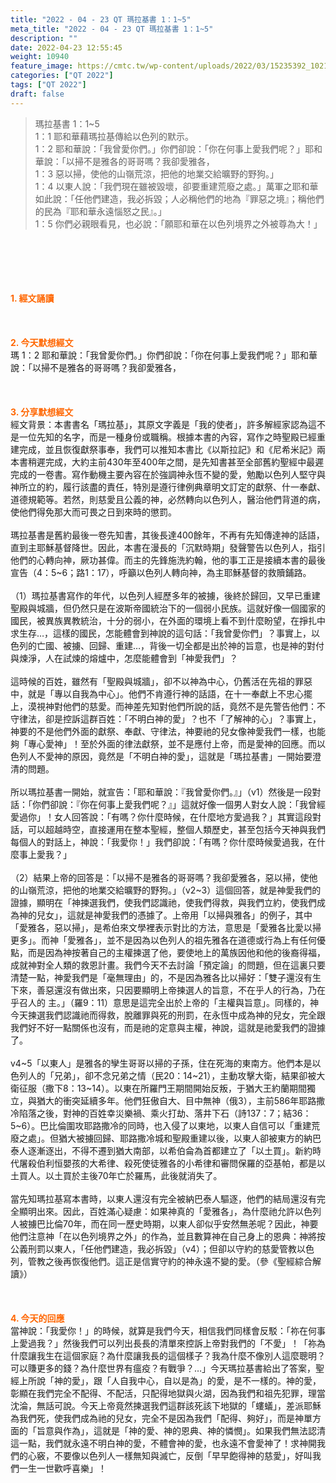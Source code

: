 ```yaml
---
title: "2022 - 04 - 23 QT 瑪拉基書 1：1~5"
meta_title: "2022 - 04 - 23 QT 瑪拉基書 1：1~5"
description: ""
date: 2022-04-23 12:55:45
weight: 10940
feature_image: https://cmtc.tw/wp-content/uploads/2022/03/15235392_10211799862337740_180693556567566654_o-1.webp
categories: ["QT 2022"]
tags: ["QT 2022"]
draft: false
---
```


<blockquote>瑪拉基書 1：1~5<br />
1：1 耶和華藉瑪拉基傳給以色列的默示。<br />
1：2 耶和華說：「我曾愛你們。」你們卻說：「你在何事上愛我們呢？」耶和華說：「以掃不是雅各的哥哥嗎？我卻愛雅各，<br />
1：3 惡以掃，使他的山嶺荒涼，把他的地業交給曠野的野狗。」<br />
1：4 以東人說：「我們現在雖被毀壞，卻要重建荒廢之處。」萬軍之耶和華如此說：「任他們建造，我必拆毀；人必稱他們的地為『罪惡之境』；稱他們的民為『耶和華永遠惱怒之民』。」<br />
1：5 你們必親眼看見，也必說：「願耶和華在以色列境界之外被尊為大！」</blockquote><br />
&nbsp;<br />
<br />
&nbsp;<br />
<br />
<span style="color: #ff6600;"><strong>1. </strong><strong>經文誦讀</strong></span><br />
<br />
<span style="color: #ff6600;"><strong> </strong></span><br />
<br />
<span style="color: #ff6600;"><strong>2. 今天默想</strong><strong>經文<br />
</strong></span>瑪 1：2 耶和華說：「我曾愛你們。」你們卻說：「你在何事上愛我們呢？」耶和華說：「以掃不是雅各的哥哥嗎？我卻愛雅各，<br />
<br />
&nbsp;<br />
<br />
<span style="color: #ff6600;"><strong>3. 分享默想經文<br />
</strong></span>經文背景：本書書名「瑪拉基」，其原文字義是「我的使者」，許多解經家認為這不是一位先知的名字，而是一種身份或職稱。根據本書的內容，寫作之時聖殿已經重建完成，並且恢復獻祭事奉，我們可以推知本書比《以斯拉記》和《尼希米記》兩本書稍遲完成，大約主前430年至400年之間，是先知書甚至全部舊約聖經中最遲完成的一卷書。寫作動機主要內容在於強調神永恆不變的愛，勉勵以色列人堅守與神所立的約，履行該盡的責任，特別是遵行律例典章明文訂定的獻祭、什一奉獻、道德規範等。若然，則慈愛且公義的神，必然轉向以色列人，醫治他們背道的病，使他們得免那大而可畏之日到來時的懲罰。<br />
<br />
瑪拉基書是舊約最後一卷先知書，其後長達400餘年，不再有先知傳達神的話語，直到主耶穌基督降世。因此，本書在漫長的「沉默時期」發聲警告以色列人，指引他們的心轉向神，厥功甚偉。而主的先鋒施洗約翰，他的事工正是接續本書的最後宣告（4：5~6；路1：17），呼籲以色列人轉向神，為主耶穌基督的救贖鋪路。<br />
<br />
（1）瑪拉基書寫作的年代，以色列人經歷多年的被擄，後終於歸回，又早已重建聖殿與城牆，但仍然只是在波斯帝國統治下的一個弱小民族。這就好像一個國家的國民，被異族異教統治，十分的弱小，在外面的環境上看不到什麼盼望，在掙扎中求生存…，這樣的國民，怎能體會到神說的這句話：「我曾愛你們」？事實上，以色列的亡國、被擄、回歸、重建…，背後一切全都是出於神的旨意，也是神的對付與煉淨，人在試煉的熔爐中，怎麼能體會到「神愛我們」？<br />
<br />
這時候的百姓，雖然有「聖殿與城牆」，卻不以神為中心，仍舊活在先祖的罪惡中，就是「專以自我為中心」。他們不肯遵行神的話語，在十一奉獻上不忠心擺上，漠視神對他們的慈愛。而神差先知對他們所說的話，竟然不是先警告他們：不守律法，卻是控訴這群百姓：「不明白神的愛」？也不「了解神的心」？事實上，神要的不是他們外面的獻祭、奉獻、守律法，神要祂的兒女像神愛我們一樣，也能夠「專心愛神」！至於外面的律法獻祭，並不是應付上帝，而是愛神的回應。而以色列人不愛神的原因，竟然是「不明白神的愛」，這就是「瑪拉基書」一開始要澄清的問題。<br />
<br />
所以瑪拉基書一開始，就宣告：「耶和華說：『我曾愛你們。』」（v1）然後是一段對話：「你們卻說：『你在何事上愛我們呢？』」這就好像一個男人對女人說：「我曾經愛過你」！女人回答說：「有嗎？你什麼時候，在什麼地方愛過我？」其實這段對話，可以超越時空，直接運用在整本聖經，整個人類歷史，甚至包括今天神與我們每個人的對話上，神說：「我愛你！」我們卻說：「有嗎？你什麼時候愛過我，在什麼事上愛我？」<br />
<br />
（2）結果上帝的回答是：「以掃不是雅各的哥哥嗎？我卻愛雅各，惡以掃，使他的山嶺荒涼，把他的地業交給曠野的野狗。」（v2~3）這個回答，就是神愛我們的證據，顯明在「神揀選我們，使我們認識祂，使我們得救，與我們立約，使我們成為神的兒女」，這就是神愛我們的憑據了。上帝用「以掃與雅各」的例子，其中「愛雅各，惡以掃」，是希伯來文學裡表示對比的方法，意思是「愛雅各比愛以掃更多」。而神「愛雅各」，並不是因為以色列人的祖先雅各在道德或行為上有任何優點，而是因為神按著自己的主權揀選了他，要使地上的萬族因他和他的後裔得福，成就神對全人類的救恩計畫。我們今天不去討論「預定論」的問題，但在這裏只要清楚一點，神愛我們是「毫無理由」的，不是因為雅各比以掃好：「雙子還沒有生下來，善惡還沒有做出來，只因要顯明上帝揀選人的旨意，不在乎人的行為，乃在乎召人的 主。」（羅9：11）意思是這完全出於上帝的「主權與旨意」。同樣的，神今天揀選我們認識祂而得救，脫離罪與死的刑罰，在永恆中成為神的兒女，完全跟我們好不好一點關係也沒有，而是祂的定意與主權，神說，這就是祂愛我們的證據了。<br />
<br />
v4~5「以東人」是雅各的孿生哥哥以掃的子孫，住在死海的東南方。他們本是以色列人的「兄弟」，卻不念兄弟之情（民20：14~21），主動攻擊大衛，結果卻被大衛征服（撒下8：13~14）。以東在所羅門王期間開始反叛，于猶大王約蘭期間獨立，與猶大的衝突延續多年。他們狂傲自大、目中無神（俄3），主前586年耶路撒冷陷落之後，對神的百姓幸災樂禍、乘火打劫、落井下石（詩137：7；結36：5~6）。巴比倫圍攻耶路撒冷的同時，也入侵了以東地，以東人自信可以「重建荒廢之處」。但猶大被擄回歸、耶路撒冷城和聖殿重建以後，以東人卻被東方的納巴泰人逐漸逐出，不得不遷到猶大南部，以希伯侖為首都建立了「以土買」。新約時代屠殺伯利恒嬰孩的大希律、殺死使徒雅各的小希律和審問保羅的亞基帕，都是以土買人。以土買於主後70年亡於羅馬，此後就消失了。<br />
<br />
當先知瑪拉基寫本書時，以東人還沒有完全被納巴泰人驅逐，他們的結局還沒有完全顯明出來。因此，百姓滿心疑慮：如果神真的「愛雅各」，為什麼祂允許以色列人被擄巴比倫70年，而在同一歷史時期，以東人卻似乎安然無恙呢？因此，神要他們注意神「在以色列境界之外」的作為，並且數算神在自己身上的恩典：神將按公義刑罰以東人，「任他們建造，我必拆毀」（v4）；但卻以守約的慈愛管教以色列，管教之後再恢復他們。這正是信實守約的神永遠不變的愛。（參《聖經綜合解讀》）<br />
<br />
&nbsp;<br />
<br />
<span style="color: #ff6600;"><strong>4. 今天的回應<br />
</strong></span>當神說：「我愛你！」的時候，就算是我們今天，相信我們同樣會反駁：「祢在何事上愛過我？」然後我們可以列出長長的清單來控訴上帝對我們的「不愛」！「祢為什麼讓我生在這個家庭？為什麼讓我長的這個樣子？我為什麼不像別人這麼聰明？可以賺更多的錢？為什麼世界有瘟疫？有戰爭？…」今天瑪拉基書給出了答案，聖經上所說「神的愛」，跟「人自我中心，自以是為」的愛，是不一樣的。神的愛，彰顯在我們完全不配得、不配活，只配得地獄與火湖，因為我們和祖先犯罪，理當沈淪，無話可說。今天上帝竟然揀選我們這群該死該下地獄的「螻蟻」，差派耶穌為我們死，使我們成為祂的兒女，完全不是因為我們「配得、夠好」，而是神單方面的「旨意與作為」，這就是「神的愛、神的恩典、神的憐憫」。如果我們無法認清這一點，我們就永遠不明白神的愛，不體會神的愛，也永遠不會愛神了！求神開我們的心竅，不要像以色列人一樣無知與滅亡，反倒「早早飽得神的慈愛」，好叫我們一生一世歡呼喜樂」！<br />
<br />
&nbsp;
        